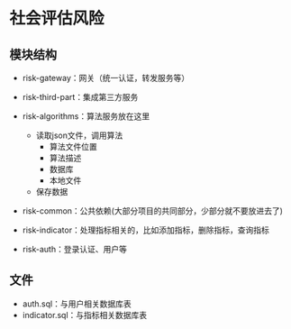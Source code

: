 # 社会评估风险

## 模块结构
* risk-gateway：网关（统一认证，转发服务等）
* risk-third-part：集成第三方服务

* risk-algorithms：算法服务放在这里 
  - 读取json文件，调用算法 
    - 算法文件位置 
    - 算法描述 
    - 数据库 
    - 本地文件 
  - 保存数据

* risk-common：公共依赖(大部分项目的共同部分，少部分就不要放进去了)

* risk-indicator：处理指标相关的，比如添加指标，删除指标，查询指标

* risk-auth：登录认证、用户等

## 文件
* auth.sql：与用户相关数据库表
* indicator.sql：与指标相关数据库表